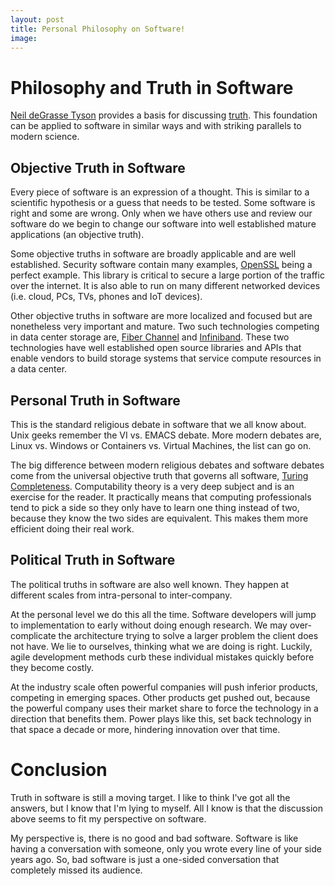 ```yaml
---
layout: post
title: Personal Philosophy on Software!
image: 
---
```


# Philosophy and Truth in Software

[Neil deGrasse Tyson](https://twitter.com/neiltyson) provides a
basis for discussing
[truth](https://twitter.com/neiltyson/status/771176428880617472?lang=en).
This foundation can be applied to software in similar ways and with
striking parallels to modern science.

## Objective Truth in Software

Every piece of software is an expression of a thought. This is
similar to a scientific hypothesis or a guess that needs to be
tested. Some software is right and some are wrong. Only
when we have others use and review our software do we begin to change
our software into well established mature applications (an
objective truth).

Some objective truths in software are broadly applicable and are
well established. Security software contain many examples,
[OpenSSL](https://www.openssl.org/) being a perfect example. This
library is critical to secure a large portion of the traffic over
the internet. It is also able to run on many different networked
devices (i.e. cloud, PCs, TVs, phones and IoT devices).

Other objective truths in software are more localized and focused
but are nonetheless very important and mature. Two such technologies
competing in data center storage are,
[Fiber Channel](https://fibrechannel.org/) and 
[Infiniband](https://www.openfabrics.org/). These two technologies
have well established open source libraries and APIs that
enable vendors to build storage systems that service
compute resources in a data center.

## Personal Truth in Software

This is the standard religious debate in software that we all know
about. Unix geeks remember the VI vs. EMACS debate. More modern
debates are, Linux vs. Windows or Containers vs. Virtual Machines,
the list can go on.

The big difference between modern religious debates and software
debates come from the universal objective truth that governs all
software,
[Turing Completeness](https://simple.wikipedia.org/wiki/Turing_complete).
Computability theory is a very deep subject and is an exercise for
the reader. It practically means that computing professionals tend to
pick a side so they only have to learn one thing instead of two,
because they know the two sides are equivalent. This makes them more
efficient doing their real work.

## Political Truth in Software

The political truths in software are also well known. They happen at
different scales from intra-personal to inter-company. 

At the personal level we do this all the time. Software developers
will jump to implementation to early without doing enough research.
We may over-complicate the architecture trying to solve a larger
problem the client does not have. We lie to ourselves, thinking what
we are doing is right. Luckily, agile development methods
curb these individual mistakes quickly before they become costly.

At the industry scale often powerful companies will push
inferior products, competing in emerging spaces. Other products get
pushed out, because the powerful company uses their market share to
force the technology in a direction that benefits them. Power plays
like this, set back technology in that space a decade or more,
hindering innovation over that time.

# Conclusion

Truth in software is still a moving target. I like to think I've got
all the answers, but I know that I'm lying to myself. All I know is
that the discussion above seems to fit my perspective on software.

My perspective is, there is no good and bad software. Software is
like having a conversation with someone, only you wrote every line of
your side years ago. So, bad software is just a one-sided
conversation that completely missed its audience.